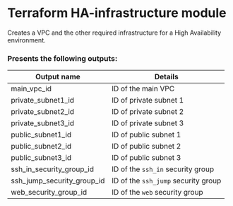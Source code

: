 # Terraform HA-infrastructure module

Creates a VPC and the other required infrastructure for a High Availability environment.

### Presents the following outputs:
Output name | Details
----------- | ------------
main_vpc_id | ID of the main VPC
private_subnet1_id | ID of private subnet 1
private_subnet2_id | ID of private subnet 2
private_subnet3_id | ID of private subnet 3
public_subnet1_id | ID of public subnet 1
public_subnet2_id | ID of public subnet 2
public_subnet3_id | ID of public subnet 3
ssh_in_security_group_id | ID of the `ssh_in` security group
ssh_jump_security_group_id | ID of the `ssh_jump` security group
web_security_group_id | ID of the `web` security group
